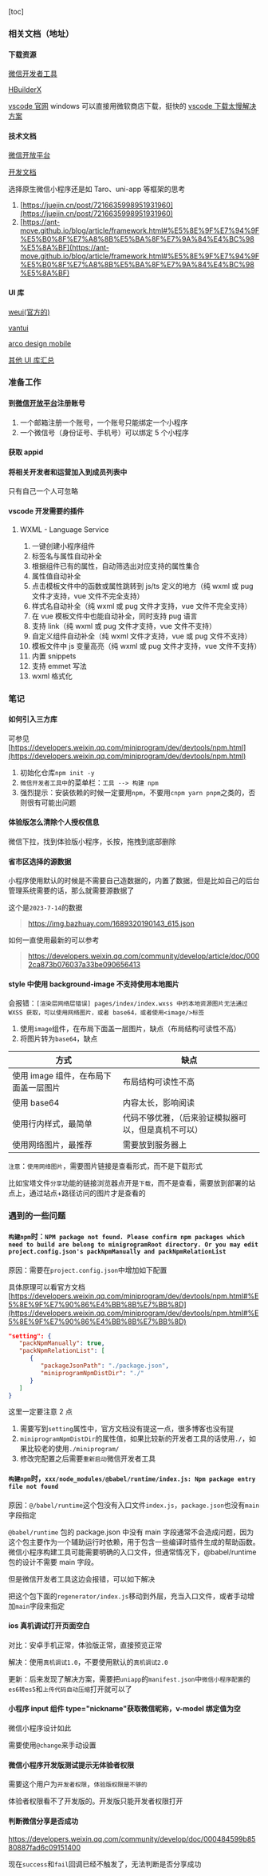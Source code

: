 [toc]

### 相关文档（地址）

#### 下载资源

[微信开发者工具](https://developers.weixin.qq.com/miniprogram/dev/devtools/download.html)

[HBuilderX](https://www.dcloud.io/hbuilderx.html)

[vscode 官网](https://code.visualstudio.com/)
windows 可以直接用微软商店下载，挺快的
[vscode 下载太慢解决方案](https://blog.csdn.net/zoecxy/article/details/124391379)

#### 技术文档

[微信开放平台](https://mp.weixin.qq.com/)

[开发文档](https://developers.weixin.qq.com/miniprogram/dev/framework/)

选择原生微信小程序还是如 Taro、uni-app 等框架的思考

1. [https://juejin.cn/post/7216635998951931960](https://juejin.cn/post/7216635998951931960)
2. [https://ant-move.github.io/blog/article/framework.html#%E5%8E%9F%E7%94%9F%E5%B0%8F%E7%A8%8B%E5%BA%8F%E7%9A%84%E4%BC%98%E5%8A%BF](https://ant-move.github.io/blog/article/framework.html#%E5%8E%9F%E7%94%9F%E5%B0%8F%E7%A8%8B%E5%BA%8F%E7%9A%84%E4%BC%98%E5%8A%BF)

#### UI 库

[weui(官方的)](https://github.com/Tencent/weui-wxss/)

[vantui](https://vant-ui.github.io/vant-weapp/#/home)

[arco design mobile](https://arco.design/mobile/react/arco-design/pc/#/)

[其他 UI 库汇总](https://developers.weixin.qq.com/community/develop/article/doc/000ecc775a86807f7ba9b7dc956c13)

### 准备工作

#### 到[微信开放平台](https://mp.weixin.qq.com/)注册账号

1. 一个邮箱注册一个账号，一个账号只能绑定一个小程序
2. 一个微信号（身份证号、手机号）可以绑定 5 个小程序

#### 获取 appid

#### 将相关开发者和运营加入到成员列表中

只有自己一个人可忽略

#### vscode 开发需要的插件

1. WXML - Language Service

   1. 一键创建小程序组件
   2. 标签名与属性自动补全
   3. 根据组件已有的属性，自动筛选出对应支持的属性集合
   4. 属性值自动补全
   5. 点击模板文件中的函数或属性跳转到 js/ts 定义的地方（纯 wxml 或 pug 文件才支持，vue 文件不完全支持）
   6. 样式名自动补全（纯 wxml 或 pug 文件才支持，vue 文件不完全支持）
   7. 在 vue 模板文件中也能自动补全，同时支持 pug 语言
   8. 支持 link（纯 wxml 或 pug 文件才支持，vue 文件不支持）
   9. 自定义组件自动补全（纯 wxml 文件才支持，vue 或 pug 文件不支持）
   10. 模板文件中 js 变量高亮（纯 wxml 或 pug 文件才支持，vue 文件不支持）
   11. 内置 snippets
   12. 支持 emmet 写法
   13. wxml 格式化

### 笔记

#### 如何引入三方库

可参见[https://developers.weixin.qq.com/miniprogram/dev/devtools/npm.html](https://developers.weixin.qq.com/miniprogram/dev/devtools/npm.html)

1. 初始化仓库`npm init -y`
2. `微信开发者工具中`的菜单栏：`工具 --> 构建 npm`
3. 强烈提示：安装依赖的时候一定要用`npm`，不要用`cnpm yarn pnpm`之类的，否则很有可能出问题

#### 体验版怎么清除个人授权信息

微信下拉，找到体验版小程序，长按，拖拽到底部删除

#### 省市区选择的源数据

小程序使用默认的时候是不需要自己造数据的，内置了数据，但是比如自己的后台管理系统需要的话，那么就需要源数据了

这个是`2023-7-14`的数据

> https://img.bazhuay.com/1689320190143_615.json

如何一直使用最新的可以参考

> https://developers.weixin.qq.com/community/develop/article/doc/0002ca873b076037a33be090656413

#### style 中使用 background-image 不支持使用本地图片

会报错：`[渲染层网络层错误] pages/index/index.wxss 中的本地资源图片无法通过 WXSS 获取，可以使用网络图片，或者 base64，或者使用<image/>标签`

1. 使用`image`组件，在布局下面盖一层图片，缺点（布局结构可读性不高）
2. 将图片转为`base64`，缺点

| 方式                                  | 缺点                                                 |
| ------------------------------------- | ---------------------------------------------------- |
| 使用 image 组件，在布局下面盖一层图片 | 布局结构可读性不高                                   |
| 使用 base64                           | 内容太长，影响阅读                                   |
| 使用行内样式，最简单                  | 代码不够优雅，（后来验证模拟器可以，但是真机不可以） |
| 使用网络图片，最推荐                  | 需要放到服务器上                                     |

`注意`：`使用网络图片`，需要图片链接是查看形式，而不是下载形式

比如宝塔文件`分享`功能的链接浏览器点开是`下载`，而不是查看，需要放到部署的站点上，通过站点+路径访问的图片才是查看的

### 遇到的一些问题

#### `构建npm`时：`NPM package not found. Please confirm npm packages which need to build are belong to minigrogramRoot directory. Or you may edit project.config.json's packNpmManually and packNpmRelationList`

原因：需要在`project.config.json`中增加如下配置

具体原理可以看官方文档[https://developers.weixin.qq.com/miniprogram/dev/devtools/npm.html#%E5%8E%9F%E7%90%86%E4%BB%8B%E7%BB%8D](https://developers.weixin.qq.com/miniprogram/dev/devtools/npm.html#%E5%8E%9F%E7%90%86%E4%BB%8B%E7%BB%8D)

```json
"setting": {
   "packNpmManually": true,
   "packNpmRelationList": [
      {
         "packageJsonPath": "./package.json",
         "miniprogramNpmDistDir": "./"
      }
   ]
}
```

这里一定要注意 2 点

1.  需要写到`setting`属性中，官方文档没有提这一点，很多博客也没有提
2.  `miniprogramNpmDistDir`的属性值，如果比较新的开发者工具的话使用`./`，如果比较老的使用`./miniprogram/`
3.  修改完配置之后需要`重新启动`微信开发者工具

#### `构建npm`时，`xxx/node_modules/@babel/runtime/index.js: Npm package entry file not found`

原因：`@/babel/runtime`这个包没有入口文件`index.js`，`package.json`也没有`main`字段指定

`@babel/runtime` 包的 package.json 中没有 main 字段通常不会造成问题，因为这个包主要作为一个辅助运行时依赖，用于包含一些编译时插件生成的帮助函数。微信小程序构建工具可能需要明确的入口文件，但通常情况下，@babel/runtime 包的设计不需要 main 字段。

但是微信开发者工具这边会报错，可以如下解决

把这个包下面的`regenerator/index.js`移动到外层，充当入口文件，或者手动增加`main`字段来指定

#### ios 真机调试打开页面空白

对比：安卓手机正常，体验版正常，直接预览正常

解决：使用`真机调试1.0`，不要使用默认的`真机调试2.0`

更新：后来发现了解决方案，需要把`uniapp`的`manifest.json`中`微信小程序配置`的`es6转es5`和`上传代码自动压缩`打开就可以了

#### 小程序 input 组件 type="nickname"获取微信昵称，v-model 绑定值为空

微信小程序设计如此

需要使用`@change`来手动设置


#### 微信小程序开发版测试提示无体验者权限

需要这个用户为`开发者权限`，`体验版权限是不够的`

体验者权限看不了开发版的。开发版只能开发者权限打开


#### 判断微信分享是否成功

<https://developers.weixin.qq.com/community/develop/doc/000484599b8580887fad6c09151400>

现在`success`和`fail`回调已经不触发了，无法判断是否分享成功